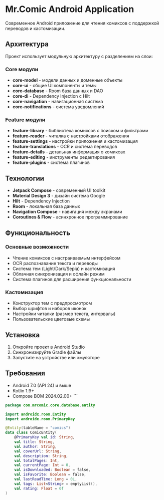 # Mr.Comic Android Application

Современное Android приложение для чтения комиксов с поддержкой переводов и кастомизации.

## Архитектура

Проект использует модульную архитектуру с разделением на слои:

### Core модули
- **core-model** - модели данных и доменные объекты
- **core-ui** - общие UI компоненты и темы
- **core-database** - Room база данных и DAO
- **core-di** - Dependency Injection с Hilt
- **core-navigation** - навигационная система
- **core-notifications** - система уведомлений

### Feature модули
- **feature-library** - библиотека комиксов с поиском и фильтрами
- **feature-reader** - читалка с настройками отображения
- **feature-settings** - настройки приложения и кастомизация
- **feature-translations** - OCR и система переводов
- **feature-details** - детальная информация о комиксах
- **feature-editing** - инструменты редактирования
- **feature-plugins** - система плагинов

## Технологии

- **Jetpack Compose** - современный UI toolkit
- **Material Design 3** - дизайн система Google
- **Hilt** - Dependency Injection
- **Room** - локальная база данных
- **Navigation Compose** - навигация между экранами
- **Coroutines & Flow** - асинхронное программирование

## Функциональность

### Основные возможности
- Чтение комиксов с настраиваемым интерфейсом
- OCR распознавание текста и переводы
- Система тем (Light/Dark/Sepia) и кастомизация
- Облачная синхронизация и офлайн режим
- Система плагинов для расширения функциональности

### Кастомизация
- Конструктор тем с предпросмотром
- Выбор шрифтов и наборов иконок
- Настройки читалки (размер текста, интервалы)
- Пользовательские цветовые схемы

## Установка

1. Откройте проект в Android Studio
2. Синхронизируйте Gradle файлы
3. Запустите на устройстве или эмуляторе

## Требования

- Android 7.0 (API 24) и выше
- Kotlin 1.9+
- Compose BOM 2024.02.00+
\`\`\`

```kotlin file="android/core-database/src/main/java/com/mrcomic/core/database/entity/ComicEntity.kt"
package com.mrcomic.core.database.entity

import androidx.room.Entity
import androidx.room.PrimaryKey

@Entity(tableName = "comics")
data class ComicEntity(
    @PrimaryKey val id: String,
    val title: String,
    val author: String,
    val coverUrl: String,
    val description: String,
    val totalPages: Int,
    val currentPage: Int = 0,
    val isDownloaded: Boolean = false,
    val isFavorite: Boolean = false,
    val lastReadTime: Long = 0L,
    val tags: List<String> = emptyList(),
    val rating: Float = 0f
)

